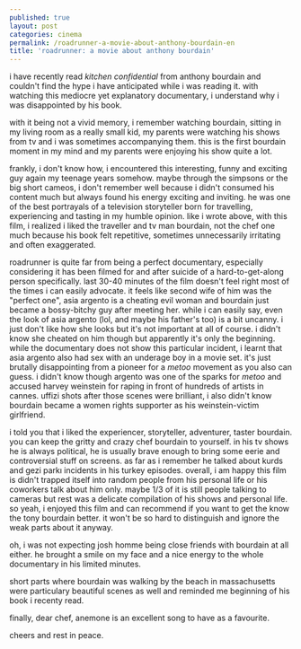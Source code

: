 ```yaml
---
published: true
layout: post
categories: cinema
permalink: /roadrunner-a-movie-about-anthony-bourdain-en
title: 'roadrunner: a movie about anthony bourdain'
---
```

i have recently read <i>kitchen confidential</i> from anthony bourdain and couldn't find the hype i have anticipated while i was reading it. with watching this mediocre yet explanatory documentary, i understand why i was disappointed by his book.

with it being not a vivid memory, i remember watching bourdain, sitting in my living room as a really small kid, my parents were watching his shows from tv and i was sometimes accompanying them. this is the first bourdain moment in my mind and my parents were enjoying his show quite a lot. 

frankly, i don't know how, i encountered this interesting, funny and exciting guy again my teenage years somehow. maybe through the simpsons or the big short cameos, i don't remember well because i didn't consumed his content much but always found his energy exciting and inviting. he was one of the best portrayals of a television storyteller born for travelling, experiencing and tasting in my humble opinion.
like i wrote above, with this film, i realized i liked the traveller and tv man bourdain, not the chef one much because his book felt repetitive, sometimes unnecessarily irritating and often exaggerated.

roadrunner is quite far from being a perfect documentary, especially considering it has been filmed for and after suicide of a hard-to-get-along person specifically. last 30-40 minutes of the film doesn't feel right most of the times i can easily advocate. it feels like second wife of him was the "perfect one", asia argento is a cheating evil woman and bourdain just became a bossy-bitchy guy after meeting her. while i can easily say, even the look of asia argento (lol, and maybe his father's too) is a bit uncanny. i just don't like how she looks but it's not important at all of course. i didn't know she cheated on him though but apparently it's only the beginning. while the documentary does not show this particular incident, i learnt that asia argento also had sex with an underage boy in a movie set. it's just brutally disappointing from a pioneer for a <i>metoo</i> movement as you also can guess.  i didn't know though argento was one of the sparks for <i>metoo</i> and accused harvey weinstein for raping in front of hundreds of artists in cannes. uffizi shots after those scenes were brilliant, i also didn't know bourdain became a women rights supporter as his weinstein-victim girlfriend.

i told you that i liked the experiencer, storyteller, adventurer, taster bourdain. you can keep the gritty and crazy chef bourdain to yourself. in his tv shows he is always political, he is usually brave enough to bring some eerie and controversial stuff on screens. as far as i remember he talked about kurds and gezi parkı incidents in his turkey episodes. overall, i am happy this film is didn't trapped itself into random people from his personal life or his coworkers talk about him only. maybe 1/3 of it is still people talking to cameras but rest was a delicate compilation of his shows and personal life. so yeah, i enjoyed this film and can recommend if you want to get the know the tony bourdain better. it won't be so hard to distinguish and ignore the weak parts about it anyway.

oh, i was not expecting josh homme being close friends with bourdain at all either. he brought a smile on my face and a nice energy to the whole documentary in his limited minutes.  

short parts where bourdain was walking by the beach in massachusetts were particulary beautiful scenes as well and reminded me beginning of his book i recenty read.

finally, dear chef, anemone is an excellent song to have as a favourite.

cheers and rest in peace.
